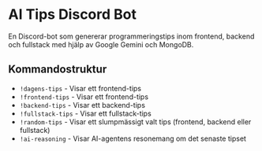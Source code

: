 # AI Tips Discord Bot

En Discord-bot som genererar programmeringstips inom frontend, backend och fullstack med hjälp av Google Gemini och MongoDB.

## Kommandostruktur

-   `!dagens-tips` - Visar ett frontend-tips
-   `!frontend-tips` - Visar ett frontend-tips
-   `!backend-tips` - Visar ett backend-tips
-   `!fullstack-tips` - Visar ett fullstack-tips
-   `!random-tips` - Visar ett slumpmässigt valt tips (frontend, backend eller fullstack)
-   `!ai-reasoning` - Visar AI-agentens resonemang om det senaste tipset

